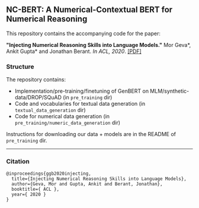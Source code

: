 ## NC-BERT: A Numerical-Contextual BERT for Numerical Reasoning

This repository contains the accompanying code for the paper:

**"Injecting Numerical Reasoning Skills into Language Models."** Mor Geva*, Ankit Gupta* and Jonathan Berant. *In ACL, 2020*.
[[PDF]](https://arxiv.org/pdf/2004.04487.pdf)


### Structure
The repository contains:
* Implementation/pre-training/finetuning of GenBERT on MLM/synthetic-data/DROP/SQuAD (in `pre_training` dir)
* Code and vocabularies for textual data generation (in `textual_data_generation` dir)
* Code for numerical data generation (in `pre_training/numeric_data_generation` dir)   

Instructions for downloading our data + models are in the README of `pre_training` dir.

---
### Citation
```
@inproceedings{ggb2020injecting,
  title={Injecting Numerical Reasoning Skills into Language Models},
  author={Geva, Mor and Gupta, Ankit and Berant, Jonathan},
  booktitle={ ACL },
  year={ 2020 }
}
```
